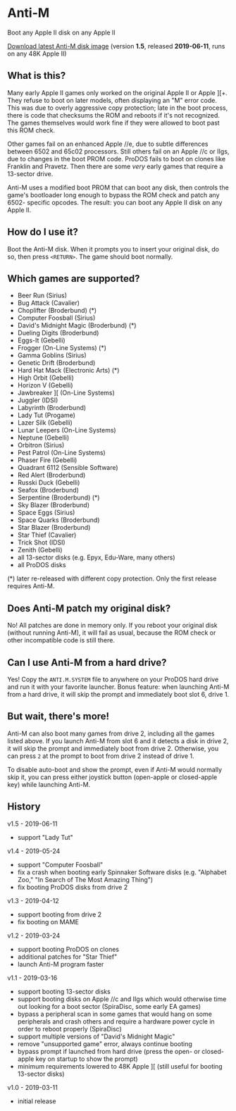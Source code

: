 # Anti-M

Boot any Apple II disk on any Apple II

[Download latest Anti-M disk image](https://github.com/a2-4am/anti-m/releases/download/v1.5/anti-m-v1.5-2019-06-11.dsk)
(version **1.5**, released **2019-06-11**, runs on any 48K Apple II)

## What is this?

Many early Apple II games only worked on the original Apple II or Apple ][+.
They refuse to boot on later models, often displaying an "M" error code. This
was due to overly aggressive copy protection; late in the boot process, there
is code that checksums the ROM and reboots if it's not recognized. The games
themselves would work fine if they were allowed to boot past this ROM check.

Other games fail on an enhanced Apple //e, due to subtle differences between
6502 and 65c02 processors. Still others fail on an Apple //c or IIgs, due to
changes in the boot PROM code. ProDOS fails to boot on clones like Franklin and
Pravetz. Then there are some _very_ early games that require a 13-sector drive.

Anti-M uses a modified boot PROM that can boot any disk, then controls the
game's bootloader long enough to bypass the ROM check and patch any 6502-
specific opcodes. The result: you can boot any Apple II disk on any Apple II.

## How do I use it?

Boot the Anti-M disk. When it prompts you to insert your original disk, do so,
then press `<RETURN>`. The game should boot normally.

## Which games are supported?

- Beer Run (Sirius)
- Bug Attack (Cavalier)
- Choplifter (Broderbund) (*)
- Computer Foosball (Sirius)
- David's Midnight Magic (Broderbund) (*)
- Dueling Digits (Broderbund)
- Eggs-It (Gebelli)
- Frogger (On-Line Systems) (*)
- Gamma Goblins (Sirius)
- Genetic Drift (Broderbund)
- Hard Hat Mack (Electronic Arts) (*)
- High Orbit (Gebelli)
- Horizon V (Gebelli)
- Jawbreaker ][ (On-Line Systems)
- Juggler (IDSI)
- Labyrinth (Broderbund)
- Lady Tut (Progame)
- Lazer Silk (Gebelli)
- Lunar Leepers (On-Line Systems)
- Neptune (Gebelli)
- Orbitron (Sirius)
- Pest Patrol (On-Line Systems)
- Phaser Fire (Gebelli)
- Quadrant 6112 (Sensible Software)
- Red Alert (Broderbund)
- Russki Duck (Gebelli)
- Seafox (Broderbund)
- Serpentine (Broderbund) (*)
- Sky Blazer (Broderbund)
- Space Eggs (Sirius)
- Space Quarks (Broderbund)
- Star Blazer (Broderbund)
- Star Thief (Cavalier)
- Trick Shot (IDSI)
- Zenith (Gebelli)
- all 13-sector disks (e.g. Epyx, Edu-Ware, many others)
- all ProDOS disks

(*) later re-released with different copy protection. Only the first release
requires Anti-M.

## Does Anti-M patch my original disk?

No! All patches are done in memory only. If you reboot your original disk
(without running Anti-M), it will fail as usual, because the ROM check or other
incompatible code is still there.

## Can I use Anti-M from a hard drive?

Yes! Copy the `ANTI.M.SYSTEM` file to anywhere on your ProDOS hard drive and
run it with your favorite launcher. Bonus feature: when launching Anti-M from
a hard drive, it will skip the prompt and immediately boot slot 6, drive 1.

## But wait, there's more!

Anti-M can also boot many games from drive 2, including all the games listed
above. If you launch Anti-M from slot 6 and it detects a disk in drive 2, it
will skip the prompt and immediately boot from drive 2. Otherwise, you can
press `2` at the prompt to boot from drive 2 instead of drive 1.

To disable auto-boot and show the prompt, even if Anti-M would normally skip
it, you can press either joystick button (open-apple or closed-apple key) while
launching Anti-M.

## History

v1.5 - 2019-06-11

- support "Lady Tut"

v1.4 - 2019-05-24

- support "Computer Foosball"
- fix a crash when booting early Spinnaker Software disks (e.g. "Alphabet Zoo,"
  "In Search of The Most Amazing Thing")
- fix booting ProDOS disks from drive 2

v1.3 - 2019-04-12

- support booting from drive 2
- fix booting on MAME

v1.2 - 2019-03-24

- support booting ProDOS on clones
- additional patches for "Star Thief"
- launch Anti-M program faster

v1.1 - 2019-03-16

- support booting 13-sector disks
- support booting disks on Apple //c and IIgs which would otherwise time out
  looking for a boot sector (SpiraDisc, some early EA games)
- bypass a peripheral scan in some games that would hang on some peripherals
  and crash others and require a hardware power cycle in order to reboot
  properly (SpiraDisc)
- support multiple versions of "David's Midnight Magic"
- remove "unsupported game" error, always continue booting
- bypass prompt if launched from hard drive (press the open- or closed-apple
  key on startup to show the prompt)
- minimum requirements lowered to 48K Apple ][ (still useful for booting
  13-sector disks)

v1.0 - 2019-03-11

- initial release
